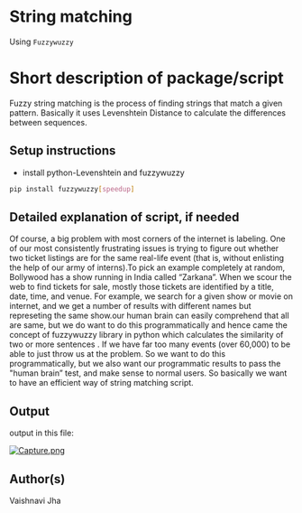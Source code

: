 # String matching

Using `Fuzzywuzzy`

# Short description of package/script

Fuzzy string matching is the process of finding strings that match a given pattern. Basically it uses Levenshtein Distance to calculate the differences between sequences.

## Setup instructions

- install python-Levenshtein and fuzzywuzzy

```bash
pip install fuzzywuzzy[speedup]
```

## Detailed explanation of script, if needed

Of course, a big problem with most corners of the internet is labeling. One of our most consistently frustrating issues is trying to figure out whether two ticket listings are for the same real-life event (that is, without enlisting the help of our army of interns).To pick an example completely at random,
Bollywood has a show running in India called “Zarkana”. When we scour the web to find tickets for sale, mostly those tickets are identified by a title, date, time, and venue.
For example, we search for a given show or movie on internet, and we get a number of results with different names but represeting the same show.our human brain can easily comprehend that
all are same, but we do want to do this programmatically and hence came the concept of fuzzywuzzy library in python which calculates the similarity of two or more sentences .
If we have far too many events (over 60,000) to be able to just throw us at the problem. So we want to do this programmatically, but we also want our programmatic results to pass the "human brain” test, and make sense to normal users.
So basically we want to have an efficient way of string matching script.

## Output

output in this file:

[![Capture.png](https://i.postimg.cc/Yqdxbzy2/Capture.png)](https://postimg.cc/KRgLYB2C)

## Author(s)

Vaishnavi Jha

